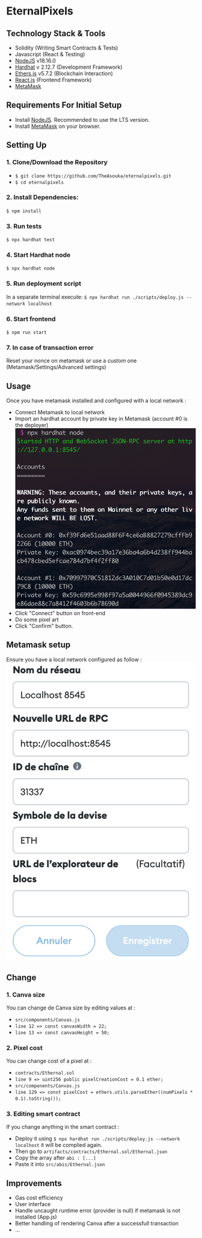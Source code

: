 # EternalPixels

## Technology Stack & Tools

- Solidity (Writing Smart Contracts & Tests)
- Javascript (React & Testing)
- [NodeJS](https://nodejs.org/en/) v18.16.0
- [Hardhat](https://hardhat.org/) v 2.12.7 (Development Framework)
- [Ethers.js](https://docs.ethers.io/v5/) v5.7.2 (Blockchain Interaction)
- [React.js](https://reactjs.org/) (Frontend Framework)
- [MetaMask](https://metamask.io/)

## Requirements For Initial Setup
- Install [NodeJS](https://nodejs.org/en/). Recommended to use the LTS version.
- Install [MetaMask](https://metamask.io/) on your browser.

## Setting Up
### 1. Clone/Download the Repository
- `$ git clone https://github.com/TheAsouka/eternalpixels.git`
- `$ cd eternalpixels`

### 2. Install Dependencies:
`$ npm install`

### 3. Run tests
`$ npx hardhat test`

### 4. Start Hardhat node
`$ npx hardhat node`

### 5. Run deployment script
In a separate terminal execute:
`$ npx hardhat run ./scripts/deploy.js --network localhost`

### 6. Start frontend
`$ npm run start`

### 7. In case of transaction error
Reset your nonce on metamask or use a custom one (Metamask/Settings/Advanced settings)

## Usage
Once you have metamask installed and configured with a local network :
- Connect Metamask to local network
- Import an hardhat account by private key in Metamask (account #0 is the deployer)
![alt text](https://github.com/TheAsouka/eternalpixels/blob/main/img/hardhat_accounts.png "Hardhat accounts")
- Click "Connect" button on front-end
- Do some pixel art
- Click "Confirm" button.

## Metamask setup
Ensure you have a local network configured as follow :
![alt text](https://github.com/TheAsouka/eternalpixels/blob/main/img/metamask_localhost.png "Localhost Metamask")

## Change
### 1. Canva size
You can change de Canva size by editing values at :
- `src/components/Canvas.js`
- `line 12 => const canvasWidth = 22;`
- `line 13 => const canvasHeight = 50;`

### 2. Pixel cost
You can change cost of a pixel at :
- `contracts/Ethernal.sol`
- `line 9 => uint256 public pixelCreationCost = 0.1 ether;`
- `src/components/Canvas.js`
- `line 129 => const pixelCost = ethers.utils.parseEther((numPixels * 0.1).toString());`

### 3. Editing smart contract
If you change anything in the smart contract :
- Deploy it using `$ npx hardhat run ./scripts/deploy.js --network localhost` it will be complied again.
- Then go to `artifacts/contracts/Ethernal.sol/Ethernal.json`
- Copy the array after `abi : [...]` 
- Paste it into `src/abis/Ethernal.json`





## Improvements
- Gas cost efficiency
- User interface
- Handle uncaught runtime error (provider is null) if metamask is not installed (App.js)
- Better handling of rendering Canva after a successfull transaction
- ...
